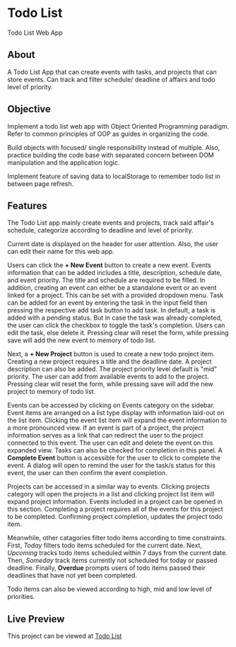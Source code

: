 # Todo List
Todo List Web App

## About 
A Todo List App that can create events with tasks, and projects that can store events. Can track and filter schedule/ deadline of affairs and todo level of  priority.

## Objective
Implement a todo list web app with Object Oriented Programming paradigm. Refer to common principles of OOP as guides in organizing the code.

Build objects with focused/ single responsibility instead of multiple. Also, practice building the code base with separated concern between DOM manipulation and the application logic. 

Implement feature of saving data to localStorage to remember todo list in between page refresh.

## Features
The Todo List app mainly create events and projects, track said affair's schedule, categorize according to deadline and level of priority.

Current date is displayed on the header for user attention. Also, the user can edit their name for this web app.

Users can click the  **+ New Event** button to create a new event. Events information that can be added includes a title, description, schedule date, and event priority. The title and schedule are required to be filled. In addition, creating an event can either be a standalone event or an event linked for a project. This can be set with a provided dropdown menu. Task can be added for an event by entering the task in the input field then pressing the respective add task button to add task. In default, a task is added with a pending status. But in case the task was already completed, the user can click the checkbox to toggle the task's completion. Users can edit the task, else delete it. Pressing clear will reset the form, while pressing save will add the new event to memory of todo list.

Next, a **+ New Project** button is used to create a new todo project item. Creating a new project requires a title and the deadline date. A project description can also be added. The project priority level default is "mid" priority. The user can add from available events to add to the project. Pressing clear will reset the form, while pressing save will add the new project to memory of todo list.

Events can be accessed by clicking on Events category on the sidebar. Event items are arranged on a list type display with information laid-out on the list item. Clicking the event list item will expand the event information to a more pronounced view. If an event is part of a project, the project information serves as a link that can redirect the user to the project connected to this event. The user can edit and delete the event on this expanded view. Tasks can also be checked for completion in this panel. A **Complete Event** button is accessible for the user to click to complete the event. A dialog will open to remind the user for the task/s status for this event, the user can then confirm the event completion.

Projects can be accessed in a similar way to events. Clicking projects category will open the projects in a list and clicking project list item will expand project information. Events included in a project can be opened in this section. Completing a project requires all of the events for this project to be completed. Confirming project completion, updates the project todo item.

Meanwhile, other catagories filter todo items according to time constraints. First, *Today* filters todo items scheduled for the current date. Next, *Upcoming* tracks todo items scheduled within 7 days from the current date. Then, *Someday* track items currently not scheduled for today or passed deadline. Finally, **Overdue** prompts users of todo items passed their deadlines that have not yet been completed.

Todo items can also be viewed according to high, mid and low level of priorities.

## Live Preview
This project can be viewed at [Todo List](https://makieldeviso.github.io/todo-list/)